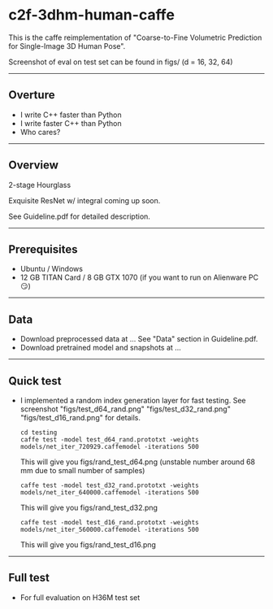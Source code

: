 # c2f-3dhm-human-caffe
This is the caffe reimplementation of "Coarse-to-Fine Volumetric Prediction for Single-Image 3D Human Pose".

Screenshot of eval on test set can be found in figs/ (d = 16, 32, 64) 


----
## Overture
- I write C++ faster than Python
- I write faster C++ than Python
- Who cares?

----
## Overview
2-stage Hourglass 

Exquisite ResNet w/ integral coming up soon. 

See Guideline.pdf for detailed description.

----
## Prerequisites
- Ubuntu / Windows
- 12 GB TITAN Card / 8 GB GTX 1070 (if you want to run on Alienware PC😏)

----
## Data
- Download preprocessed data at ... See "Data" section in Guideline.pdf.
- Download pretrained model and snapshots at ...

----
## Quick test 
- I implemented a random index generation layer for fast testing. See screenshot "figs/test_d64_rand.png" "figs/test_d32_rand.png" "figs/test_d16_rand.png" for details.
  ```
  cd testing
  caffe test -model test_d64_rand.prototxt -weights models/net_iter_720929.caffemodel -iterations 500
  ```
  This will give you figs/rand_test_d64.png (unstable number around 68 mm due to small number of samples)
  
  ```
  caffe test -model test_d32_rand.prototxt -weights models/net_iter_640000.caffemodel -iterations 500
  ```
  This will give you figs/rand_test_d32.png
  
  ```
  caffe test -model test_d16_rand.prototxt -weights models/net_iter_560000.caffemodel -iterations 500
  ```
  This will give you figs/rand_test_d16.png
  
  
----
## Full test 
- For full evaluation on H36M test set